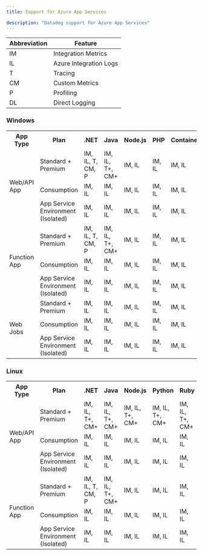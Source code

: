 ```yaml
---
title: Support for Azure App Services

description: "Datadog support for Azure App Services"
---
```


| Abbreviation | Feature |
| ------------ | ------- |
| IM | Integration Metrics |
| IL | Azure Integration Logs |
| T | Tracing |
| CM | Custom Metrics |
| P | Profiling |
| DL | Direct Logging |

### Windows

<table>
    <tr>
        <th>App Type</th>
        <th>Plan</th>
        <th>.NET</th>
        <th>Java</th>
        <th>Node.js</th>
        <th>PHP</th>
        <th>Container</th>
    </tr>
    <tr>
        <td rowspan="3">
            Web/API App
        </td>
        <td>
            Standard + Premium
        </td>
        <td>IM, IL, T, CM, P</td>
        <td>IM, IL, T+, CM+</td>
        <td>IM, IL</td>
        <td>IM, IL</td>
        <td>IM, IL</td>
    </tr>
    <tr>
        <td>
            Consumption
        </td>
        <td>IM, IL</td>
        <td>IM, IL</td>
        <td>IM, IL</td>
        <td>IM, IL</td>
        <td>IM, IL</td>
    </tr>
    <tr>
        <td>
            App Service Environment (Isolated)
        </td>
        <td>IM, IL</td>
        <td>IM, IL</td>
        <td>IM, IL</td>
        <td>IM, IL</td>
        <td>IM, IL</td>
    </tr>
    <tr>
        <td rowspan="3">
            Function App
        </td>
        <td>
            Standard + Premium
        </td>
        <td>IM, IL, T, CM, P</td>
        <td>IM, IL, T+, CM+</td>
        <td>IM, IL</td>
        <td>IM, IL</td>
        <td>IM, IL</td>
    </tr>
    <tr>
        <td>
            Consumption
        </td>
        <td>IM, IL</td>
        <td>IM, IL</td>
        <td>IM, IL</td>
        <td>IM, IL</td>
        <td>IM, IL</td>
    </tr>
    <tr>
        <td>
            App Service Environment (Isolated)
        </td>
        <td>IM, IL</td>
        <td>IM, IL</td>
        <td>IM, IL</td>
        <td>IM, IL</td>
        <td>IM, IL</td>
    </tr>
    <tr>
        <td rowspan="3">
            Web Jobs
        </td>
        <td>
            Standard + Premium
        </td>
        <td>IM, IL</td>
        <td>IM, IL</td>
        <td>IM, IL</td>
        <td>IM, IL</td>
        <td>IM, IL</td>
    </tr>
    <tr>
        <td>
            Consumption
        </td>
        <td>IM, IL</td>
        <td>IM, IL</td>
        <td>IM, IL</td>
        <td>IM, IL</td>
        <td>IM, IL</td>
    </tr>
    <tr>
        <td>
            App Service Environment (Isolated)
        </td>
        <td>IM, IL</td>
        <td>IM, IL</td>
        <td>IM, IL</td>
        <td>IM, IL</td>
        <td>IM, IL</td>
    </tr>
</table>

### Linux 

<table>
    <tr>
        <th>App Type</th>
        <th>Plan</th>
        <th>.NET</th>
        <th>Java</th>
        <th>Node.js</th>
        <th>Python</th>
        <th>Ruby</th>
        <th>PHP</th>
        <th>Container</th>
    </tr>
    <tr>
        <td rowspan="3">
            Web/API App
        </td>
        <td>
            Standard + Premium
        </td>
        <td>IM, IL, T+, CM+</td>
        <td>IM, IL, T+, CM+</td>
        <td>IM, IL, T+, CM+</td>
        <td>IM, IL, T+, CM+</td>
        <td>IM, IL, T+, CM+</td>
        <td>IM, IL, T+, CM+</td>
        <td>IM, IL, T+, CM+</td>
    </tr>
    <tr>
        <td>
            Consumption
        </td>
        <td>IM, IL</td>
        <td>IM, IL</td>
        <td>IM, IL</td>
        <td>IM, IL</td>
        <td>IM, IL</td>
        <td>IM, IL</td>
        <td>IM, IL</td>
    </tr>
    <tr>
        <td>
            App Service Environment (Isolated)
        </td>
        <td>IM, IL</td>
        <td>IM, IL</td>
        <td>IM, IL</td>
        <td>IM, IL</td>
        <td>IM, IL</td>
        <td>IM, IL</td>
        <td>IM, IL</td>
    </tr>
    <tr>
        <td rowspan="3">
            Function App
        </td>
        <td>
            Standard + Premium
        </td>
        <td>IM, IL, T, CM, P</td>
        <td>IM, IL, T+, CM+</td>
        <td>IM, IL</td>
        <td>IM, IL</td>
        <td>IM, IL</td>
        <td>IM, IL</td>
        <td>IM, IL</td>
    </tr>
    <tr>
        <td>
            Consumption
        </td>
        <td>IM, IL</td>
        <td>IM, IL</td>
        <td>IM, IL</td>
        <td>IM, IL</td>
        <td>IM, IL</td>
        <td>IM, IL</td>
        <td>IM, IL</td>
    </tr>
    <tr>
        <td>
            App Service Environment (Isolated)
        </td>
        <td>IM, IL</td>
        <td>IM, IL</td>
        <td>IM, IL</td>
        <td>IM, IL</td>
        <td>IM, IL</td>
        <td>IM, IL</td>
        <td>IM, IL</td>
    </tr>
</table>
